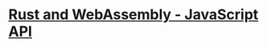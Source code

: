 # [Rust and WebAssembly - JavaScript API](https://dev.to/sendilkumarn/rust-and-webassembly-for-the-masses-javascript-api-2923/edit)
